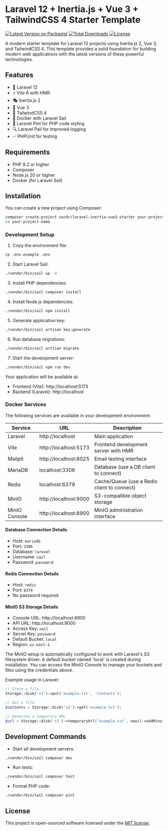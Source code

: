 # Laravel 12 + Inertia.js + Vue 3 + TailwindCSS 4 Starter Template

[![Latest Version on Packagist](https://img.shields.io/packagist/v/xocdr/laravel-inertia-vue3-starter.svg?style=flat-square)](https://packagist.org/packages/xocdr/laravel-inertia-vue3-starter)
[![Total Downloads](https://img.shields.io/packagist/dt/xocdr/laravel-inertia-vue3-starter.svg?style=flat-square)](https://packagist.org/packages/xocdr/laravel-inertia-vue3-starter)
[![License](https://img.shields.io/packagist/l/xocdr/laravel-inertia-vue3-starter.svg?style=flat-square)](https://packagist.org/packages/xocdr/laravel-inertia-vue3-starter)

A modern starter template for Laravel 12 projects using Inertia.js 2, Vue 3, and TailwindCSS 4. This template provides a solid foundation for building modern web applications with the latest versions of these powerful technologies.

## Features

- 🚀 Laravel 12
- ⚡️ Vite 6 with HMR
- 🎭 Inertia.js 2
- 💚 Vue 3
- 🎨 TailwindCSS 4
- 🐳 Docker with Laravel Sail
- 📝 Laravel Pint for PHP code styling
- 🔍 Laravel Pail for improved logging
- ✅ PHPUnit for testing

## Requirements

- PHP 8.2 or higher
- Composer
- Node.js 20 or higher
- Docker (for Laravel Sail)

## Installation

You can create a new project using Composer:

```bash
composer create-project xocdr/laravel-inertia-vue3-starter your-project-name
cd your-project-name
```

### Development Setup

1. Copy the environment file:
```bash
cp .env.example .env
```

2. Start Laravel Sail:
```bash
./vendor/bin/sail up -d
```

3. Install PHP dependencies:
```bash
./vendor/bin/sail composer install
```

4. Install Node.js dependencies:
```bash
./vendor/bin/sail npm install
```

5. Generate application key:
```bash
./vendor/bin/sail artisan key:generate
```

6. Run database migrations:
```bash
./vendor/bin/sail artisan migrate
```

7. Start the development server:
```bash
./vendor/bin/sail npm run dev
```

Your application will be available at:
- Frontend (Vite): http://localhost:5173
- Backend (Laravel): http://localhost

### Docker Services

The following services are available in your development environment:

| Service   | URL                    | Description                               |
|-----------|------------------------|-------------------------------------------|
| Laravel   | http://localhost       | Main application                          |
| Vite      | http://localhost:5173  | Frontend development server with HMR      |
| Mailpit   | http://localhost:8025  | Email testing interface                   |
| MariaDB   | localhost:3306         | Database (use a DB client to connect)     |
| Redis     | localhost:6379         | Cache/Queue (use a Redis client to connect)|
| MinIO     | http://localhost:9000  | S3-compatible object storage              |
| MinIO Console | http://localhost:8900 | MinIO administration interface         |

#### Database Connection Details
- Host: `mariadb`
- Port: `3306`
- Database: `laravel`
- Username: `sail`
- Password: `password`

#### Redis Connection Details
- Host: `redis`
- Port: `6379`
- No password required

#### MinIO S3 Storage Details
- Console URL: http://localhost:8900
- API URL: http://localhost:9000
- Access Key: `sail`
- Secret Key: `password`
- Default Bucket: `local`
- Region: `us-east-1`

The MinIO setup is automatically configured to work with Laravel's S3 filesystem driver. A default bucket named 'local' is created during installation. You can access the MinIO Console to manage your buckets and files using the credentials above.

Example usage in Laravel:
```php
// Store a file
Storage::disk('s3')->put('example.txt', 'Contents');

// Get a file
$contents = Storage::disk('s3')->get('example.txt');

// Generate a temporary URL
$url = Storage::disk('s3')->temporaryUrl('example.txt', now()->addMinutes(5));
```

## Development Commands

- Start all development servers:
```bash
./vendor/bin/sail composer dev
```

- Run tests:
```bash
./vendor/bin/sail composer test
```

- Format PHP code:
```bash
./vendor/bin/sail composer pint
```

## License

This project is open-sourced software licensed under the [MIT license](LICENSE.md).